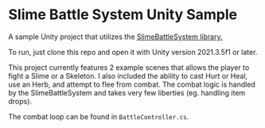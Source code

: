 # Slime Battle System Unity Sample
A sample Unity project that utilizes the [SlimeBattleSystem library.](https://github.com/Joshalexjacobs/SlimeBattleSystem)

To run, just clone this repo and open it with Unity version 2021.3.5f1 or later.

This project currently features 2 example scenes that allows the player to fight a Slime or a Skeleton. I also included the ability to cast Hurt or Heal, use an Herb, and attempt to flee from combat. The combat logic is handled by the SlimeBattleSystem and takes very few liberties (eg. handling item drops). 

The combat loop can be found in `BattleController.cs`.
